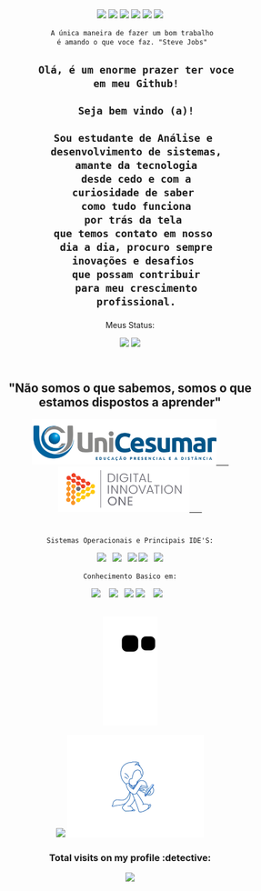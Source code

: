 <div align= "center">
   <a href="https://www.youtube.com/channel/UC-LVwMsF0t-zQ1AMyP6PoUA" target="_blank"><img src="https://img.shields.io/badge/YouTube-FF0000?style=for-the-badge&logo=youtube&logoColor=white" target="_blank"></a>
  <a href="https://instagram.com/gerleidson" target="_blank"><img src="https://img.shields.io/badge/-Instagram-%23E4405F?style=for-the-badge&logo=instagram&logoColor=white" target="_blank"></a>
 	<a href="https://discord.gg/gerleidson" target="_blank"><img src="https://img.shields.io/badge/Discord-7289DA?style=for-the-badge&logo=discord&logoColor=white" target="_blank"></a> 
  <a href = "mailto:gerleidson.bomfim@gmail.com"><img src="https://img.shields.io/badge/-Gmail-%23333?style=for-the-badge&logo=gmail&logoColor=white" target="_blank"></a>
  <a href="https://www.linkedin.com/in/gerleidson-bomfim" target="_blank"><img src="https://img.shields.io/badge/-LinkedIn-%230077B5?style=for-the-badge&logo=linkedin&logoColor=white" target="_blank"></a>
  <a href="https://api.whatsapp.com/send?phone=+5571992777540" target="_blank"><img src="https://img.shields.io/badge/WhatsApp-25D366?style=for-the-badge&logo=whatsapp&logoColor=white" target="_blank"></a>
  

 <div>
    
<div align= "center">
   
     A única maneira de fazer um bom trabalho
     é amando o que voce faz. "Steve Jobs"
  
<div align= "center"> 
   <h2>
  
      Olá, é um enorme prazer ter voce
      em meu Github!
   
      Seja bem vindo (a)!
   
      Sou estudante de Análise e 
      desenvolvimento de sistemas,
      amante da tecnologia
      desde cedo e com a
      curiosidade de saber 
      como tudo funciona
      por trás da tela 
      que temos contato em nosso 
      dia a dia, procuro sempre
      inovações e desafios 
      que possam contribuir
      para meu crescimento
      profissional.
 </h2>
   
   Meus Status:
<div align="center">
<img height = "209em" src="https://github-readme-stats.vercel.app/api?username=Gerleidson&show_icons=true&theme=dracula&include_all_commits=true&count_private=true"/>
  <img height = "209em" src="https://github-readme-stats.vercel.app/api/top-langs/?username=Gerleidson&layout=demo)](https://github.com/anuraghazra/github-readme-stats"/>

</div>
    
<div style="display: inline_block"><br>
<link rel="stylesheet" href="https://cdn.jsdelivr.net/gh/devicons/devicon@v2.14.0/devicon.min.css">
</div>  
  
#
   <div align = "center">
  <h2> "Não somos o que sabemos, somos o que estamos dispostos a aprender"
  </h2>
  
  <a align ="left" href="https://www.unicesumar.edu.br/home/">
  <img  height = "80 " src = "https://github.com/LeandroDukievicz/LeandroDukievicz/blob/main/logo.png"/> &ensp; &ensp;
  </a>  
  
  <a align = "center " href="https://www.dio.me/">
      <img height ="80" src="https://github.com/LeandroDukievicz/LeandroDukievicz/blob/main/dio.png"/> &ensp; &ensp;
  </a>
   
  <div/>
   
#
  
    Sistemas Operacionais e Principais IDE'S:
  <div align= "justified">
     <img height ="80" src="https://cdn.jsdelivr.net/gh/devicons/devicon/icons/windows8/windows8-original.svg" />&ensp;
     <img height = "80" src="https://cdn.jsdelivr.net/gh/devicons/devicon/icons/linux/linux-original.svg" />&ensp;
     <img height = "80"src="https://cdn.jsdelivr.net/gh/devicons/devicon/icons/github/github-original.svg" />
     <img height = "80" src="https://cdn.jsdelivr.net/gh/devicons/devicon/icons/vscode/vscode-original.svg" />&ensp;
     <img height = "80" src="https://cdn.jsdelivr.net/gh/devicons/devicon/icons/intellij/intellij-original.svg" /> 


     
    Conhecimento Basico em:
  <div align= "justified">
    <img height = "80" src="https://cdn.jsdelivr.net/gh/devicons/devicon/icons/c/c-original.svg" /> &ensp;
    <img height = "80 "src="https://cdn.jsdelivr.net/gh/devicons/devicon/icons/java/java-original.svg" />&ensp;
    <img height = "80"src="https://cdn.jsdelivr.net/gh/devicons/devicon/icons/github/github-original.svg" />
    <img height = "80" src="https://cdn.jsdelivr.net/gh/devicons/devicon/icons/figma/figma-original.svg" /> &ensp;
    <img  height = "80"src="https://cdn.jsdelivr.net/gh/devicons/devicon/icons/mysql/mysql-original.svg" /> &ensp;
  
</div>
       
##  
  
   ![Snake animation](https://github.com/gerleidson/gerleidson/blob/output/github-contribution-grid-snake.svg)
 
</div>
  
 ![](https://i.imgur.com/waxVImv.png)
  <img align = "center " height= "180em" src="https://github.com/LeandroDukievicz/LeandroDukievicz/blob/main/walkcyclevector24-dribbble-unscreen.gif"/>

 <h3 align="center"> Total visits on my profile :detective:</h3>

 <div align="center">
 <img src="https://profile-counter.glitch.me/Gerleidson/count.svg"/>
  </div>
